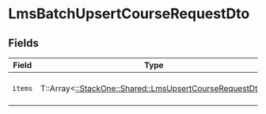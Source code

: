 # LmsBatchUpsertCourseRequestDto


## Fields

| Field                                                                                                       | Type                                                                                                        | Required                                                                                                    | Description                                                                                                 |
| ----------------------------------------------------------------------------------------------------------- | ----------------------------------------------------------------------------------------------------------- | ----------------------------------------------------------------------------------------------------------- | ----------------------------------------------------------------------------------------------------------- |
| `items`                                                                                                     | T::Array<[::StackOne::Shared::LmsUpsertCourseRequestDto](../../models/shared/lmsupsertcourserequestdto.md)> | :heavy_check_mark:                                                                                          | The batch of items to upsert                                                                                |